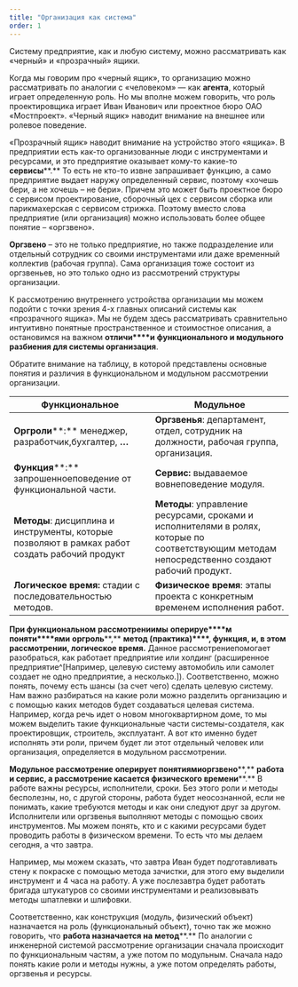```yaml
---
title: "Организация как система"
order: 1
---
```




Систему предприятие, как и любую систему, можно рассматривать как «черный» и «прозрачный» ящики.

Когда мы говорим про «черный ящик», то организацию можно рассматривать по аналогии с «человеком» — как **агента**, который играет определенную роль. Но мы вполне можем говорить, что роль проектировщика играет Иван Иванович или проектное бюро ОАО «Мостпроект». «Черный ящик» наводит внимание на внешнее или ролевое поведение.

«Прозрачный ящик» наводит внимание на устройство этого «ящика». В предприятии есть как-то организованные люди с инструментами и ресурсами, и это предприятие оказывает кому-то какие-то **сервисы****.** То есть не кто-то извне запрашивает функцию, а само предприятие выдает наружу определенный сервис, поэтому «хочешь бери, а не хочешь – не бери». Причем это может быть проектное бюро с сервисом проектирование, сборочный цех с сервисом сборка или парикмахерская с сервисом стрижка. Поэтому вместо слова предприятие (или организация) можно использовать более общее понятие – «оргзвено».

**Оргзвено** – это не только предприятие, но также подразделение или отдельный сотрудник со своими инструментами или даже временный коллектив (рабочая группа). Сама организация тоже состоит из оргзвеньев, но это только одно из рассмотрений структуры организации.

К рассмотрению внутреннего устройства организации мы можем подойти с точки зрения 4-х главных описаний системы как «прозрачного ящика». Мы не будем здесь рассматривать сравнительно интуитивно понятные пространственное и стоимостное описания, а остановимся на важном **отличи****и** **функционального и модульного разбиения для системы организация**.

Обратите внимание на таблицу, в которой представлены основные понятия и различия в функциональном и модульном рассмотрении организации.

| **Функциональное** | **Модульное** |
| --- | --- |
| **Оргроли****:** менеджер, разработчик,бухгалтер, **…** | **Оргзвенья**: департамент, отдел, сотрудник на должности, рабочая группа, организация. |
| **Функция****:** запрошенноеповедение от функциональной части. | **Сервис:** выдаваемое вовнеповедение модуля. |
| **Методы**: дисциплина и инструменты, которые позволяют в рамках работ создать рабочий продукт | **Методы**: управление ресурсами, сроками и исполнителями в ролях, которые по соответствующим методам непосредственно создают рабочий продукт. |
| **Логическое время:** стадии с последовательностью методов. | **Физическое время**: этапы проекта с конкретным временем исполнения работ. |

**При ф****ункционально****м** **рассмотрени****и****мы** **оперируе****м** **поняти****ями** **оргроль****,** **метод (****практика****)****, функция, и, в этом рассмотрении, логическое время.** Данное рассмотрениепомогает разобраться, как работает предприятие или холдинг (расширенное предприятие^[Например, целевую систему автомобиль или самолет создает не одно предприятие, а несколько.]). Соответственно, можно понять, почему есть шансы (за счет чего) сделать целевую систему. Нам важно разбираться на какие роли можно разделить организацию и с помощью каких методов будет создаваться целевая система. Например, когда речь идет о новом многоквартирном доме, то мы можем выделить такие функциональные части системы-создателя, как проектировщик, строитель, эксплуатант. А вот кто именно будет исполнять эти роли, причем будет ли этот отдельный человек или организация, определяется в модульном рассмотрении.

**Модульное рассмотрение оперирует поняти****ями****оргзвено****,** **работа** **и сервис, а рассмотрение касается физического времени****.** В работе важны ресурсы, исполнители, сроки. Без этого роли и методы бесполезны, но, с другой стороны, работа будет неосознанной, если не понимать, какие требуются методы и как они следуют друг за другом. Исполнители или оргзвенья выполняют методы с помощью своих инструментов. Мы можем понять, кто и с какими ресурсами будет проводить работы в физическом времени. То есть что мы делаем сегодня, а что завтра.

Например, мы можем сказать, что завтра Иван будет подготавливать стену к покраске с помощью метода зачистки, для этого ему выделили инструмент и 4 часа на работу. А уже послезавтра будет работать бригада штукатуров со своими инструментами и реализовывать методы шпатлевки и шлифовки.

Соответственно, как конструкция (модуль, физический объект) назначается на роль (функциональный объект), точно так же можно говорить, что **работа назначается на** **метод****.** По аналогии с инженерной системой рассмотрение организации сначала происходит по функциональным частям, а уже потом по модульным. Сначала надо понять какие роли и методы нужны, а уже потом определять работы, оргзвенья и ресурсы.


